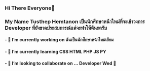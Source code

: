 ### Hi There Everyone👋

<h3>My Name Tusthep Hemtanon เป็นนักศึกษาหน้าใหม่ที่จะเข้าวงการ Developer ที่ยังขาดประสบการณ์แต่จะทำให้ดีนะครับ</h3>




<h4>- 🔭 I’m currently working on ฉันเป็นนักศึกษาหน้าใหม่เอียม</h4>
<h4>- 🌱 I’m currently learning CSS HTML PHP JS PY</h4>
<h4>- 👯 I’m looking to collaborate on ... Developer Wed 👀</h4>


<!--
**Pup077/Pup077** is a ✨ _special_ ✨ repository because its `README.md` (this file) appears on your GitHub profile.

Here are some ideas to get you started:

- 🔭 I’m currently working on ...
- 🌱 I’m currently learning ...
- 👯 I’m looking to collaborate on ...
- 🤔 I’m looking for help with ...
- 💬 Ask me about ...
- 📫 How to reach me: ...
- 😄 Pronouns: ...
- ⚡ Fun fact: ...
-->
